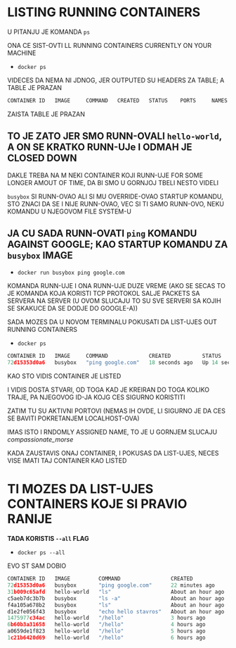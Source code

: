 # LISTING RUNNING CONTAINERS

U PITANJU JE KOMANDA `ps`

ONA CE SIST-OVTI LL RUNNING CONTAINERS CURRENTLY ON YOUR MACHINE

- `docker ps`

VIDECES DA NEMA NI JDNOG, JER OUTPUTED SU HEADERS ZA TABLE; A TABLE JE PRAZAN

```c
CONTAINER ID   IMAGE     COMMAND   CREATED   STATUS    PORTS     NAMES

```

ZAISTA TABLE JE PRAZAN

## TO JE ZATO JER SMO RUNN-OVALI `hello-world`, A ON SE KRATKO RUNN-UJe I ODMAH JE CLOSED DOWN

DAKLE TREBA NA M NEKI CONTAINER KOJI RUNN-UJE FOR SOME LONGER AMOUT OF TIME, DA BI SMO U GORNJOJ TBELI NESTO VIDELI

`busybox` SI RUNN-OVAO ALI SI MU OVERRIDE-OVAO STARTUP KOMANDU, STO ZNACI DA SE I NIJE RUNN-OVAO, VEC SI TI SAMO RUNN-OVO, NEKU KOMANDU U NJEGOVOM FILE SYSTEM-U

## JA CU SADA RUNN-OVATI `ping` KOMANDU AGAINST GOOGLE; KAO STARTUP KOMANDU ZA `busybox` IMAGE

- `docker run busybox ping google.com`

KOMANDA RUNN-UJE I ONA RUNN-UJE DUZE VREME (AKO SE SECAS TO JE KOMANDA KOJA KORISTI TCP PROTOKOL SALJE PACKETS SA SERVERA NA SERVER (U OVOM SLUCAJU TO SU SVE SERVERI SA KOJIH SE SKAKUCE DA SE DODJE DO GOOGLE-A))

SADA MOZES DA U NOVOM TERMINALU POKUSATI DA LIST-UJES OUT RUNNING CONTAINERS

- `docker ps`

```c
CONTAINER ID   IMAGE     COMMAND             CREATED          STATUS          PORTS     NAMES
72d15353d0a6   busybox   "ping google.com"   18 seconds ago   Up 14 seconds             compassionate_morse

```

KAO STO VIDIS CONTAINER JE LISTED

I VIDIS DOSTA STVARI, OD TOGA KAD JE KREIRAN DO TOGA KOLIKO TRAJE, PA NJEGOVOG ID-JA KOJG CES SIGURNO KORISTITI

ZATIM TU SU AKTIVNI PORTOVI (NEMAS IH OVDE, LI SIGURNO JE DA CES SE BAVITI POKRETANJEM LOCALHOST-OVA)

IMAS ISTO I RNDOMLY ASSIGNED NAME, TO JE U GORNJEM SLUCAJU *compassionate_morse*

KADA ZAUSTAVIS ONAJ CONTAINER, I POKUSAS DA LIST-UJES, NECES VISE IMATI TAJ CONTAINER KAO LISTED

# TI MOZES DA LIST-UJES CONTAINERS KOJE SI PRAVIO RANIJE

**TADA KORISTIS `--all` FLAG**

- `docker ps --all`

EVO ST SAM DOBIO

```c
CONTAINER ID   IMAGE         COMMAND                CREATED             STATUS                         PORTS     NAMES
72d15353d0a6   busybox       "ping google.com"      22 minutes ago      Exited (0) 20 minutes ago                compassionate_morse
31b009c65afd   hello-world   "ls"                   About an hour ago   Created                                  sad_chaplygin
c5aeb7dc3b7b   busybox       "ls -a"                About an hour ago   Exited (0) About an hour ago             affectionate_agnesi
f4a105a678b2   busybox       "ls"                   About an hour ago   Exited (0) About an hour ago             agitated_booth
d1e2fe056f43   busybox       "echo hello stavros"   About an hour ago   Exited (0) About an hour ago             silly_feistel
1475977c34ac   hello-world   "/hello"               3 hours ago         Exited (0) 3 hours ago                   great_mcclintock
6b60b3a31658   hello-world   "/hello"               4 hours ago         Exited (0) 4 hours ago                   strange_ptolemy
a0659de1f823   hello-world   "/hello"               5 hours ago         Exited (0) 5 hours ago                   cool_edison
1c21b6420d69   hello-world   "/hello"               6 hours ago         Exited (0) 6 hours ago                   affectionate_meninsky

```
